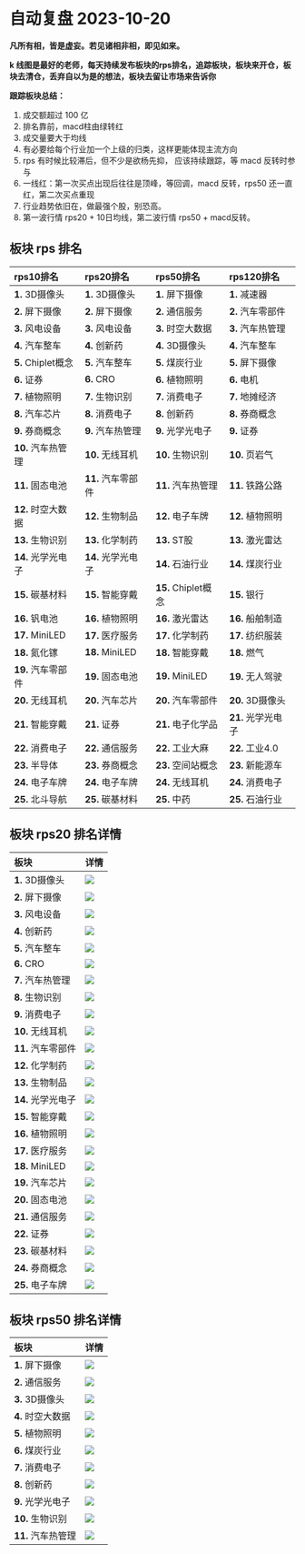 # 自动复盘 2023-10-20

**凡所有相，皆是虚妄。若见诸相非相，即见如来。**

**k 线图是最好的老师，每天持续发布板块的rps排名，追踪板块，板块来开仓，板块去清仓，丢弃自以为是的想法，板块去留让市场来告诉你**
        
**跟踪板块总结：**
1. 成交额超过 100 亿
2. 排名靠前，macd柱由绿转红
3. 成交量要大于均线
4. 有必要给每个行业加一个上级的归类，这样更能体现主流方向
5. rps 有时候比较滞后，但不少是欲杨先抑， 应该持续跟踪，等 macd 反转时参与
6. 一线红：第一次买点出现后往往是顶峰，等回调，macd 反转，rps50 还一直红，第二次买点重现
7. 行业趋势依旧在，做最强个股，别恐高。
8. 第一波行情 rps20 + 10日均线，第二波行情 rps50 + macd反转。
        
## 板块 rps 排名
| rps10排名          | rps20排名          | rps50排名           | rps120排名         |
|:-------------------|:-------------------|:--------------------|:-------------------|
| **1.** 3D摄像头    | **1.** 3D摄像头    | **1.** 屏下摄像     | **1.** 减速器      |
| **2.** 屏下摄像    | **2.** 屏下摄像    | **2.** 通信服务     | **2.** 汽车零部件  |
| **3.** 风电设备    | **3.** 风电设备    | **3.** 时空大数据   | **3.** 汽车热管理  |
| **4.** 汽车整车    | **4.** 创新药      | **4.** 3D摄像头     | **4.** 汽车整车    |
| **5.** Chiplet概念 | **5.** 汽车整车    | **5.** 煤炭行业     | **5.** 屏下摄像    |
| **6.** 证券        | **6.** CRO         | **6.** 植物照明     | **6.** 电机        |
| **7.** 植物照明    | **7.** 生物识别    | **7.** 消费电子     | **7.** 地摊经济    |
| **8.** 汽车芯片    | **8.** 消费电子    | **8.** 创新药       | **8.** 券商概念    |
| **9.** 券商概念    | **9.** 汽车热管理  | **9.** 光学光电子   | **9.** 证券        |
| **10.** 汽车热管理 | **10.** 无线耳机   | **10.** 生物识别    | **10.** 页岩气     |
| **11.** 固态电池   | **11.** 汽车零部件 | **11.** 汽车热管理  | **11.** 铁路公路   |
| **12.** 时空大数据 | **12.** 生物制品   | **12.** 电子车牌    | **12.** 植物照明   |
| **13.** 生物识别   | **13.** 化学制药   | **13.** ST股        | **13.** 激光雷达   |
| **14.** 光学光电子 | **14.** 光学光电子 | **14.** 石油行业    | **14.** 煤炭行业   |
| **15.** 碳基材料   | **15.** 智能穿戴   | **15.** Chiplet概念 | **15.** 银行       |
| **16.** 钒电池     | **16.** 植物照明   | **16.** 激光雷达    | **16.** 船舶制造   |
| **17.** MiniLED    | **17.** 医疗服务   | **17.** 化学制药    | **17.** 纺织服装   |
| **18.** 氮化镓     | **18.** MiniLED    | **18.** 智能穿戴    | **18.** 燃气       |
| **19.** 汽车零部件 | **19.** 固态电池   | **19.** MiniLED     | **19.** 无人驾驶   |
| **20.** 无线耳机   | **20.** 汽车芯片   | **20.** 汽车零部件  | **20.** 3D摄像头   |
| **21.** 智能穿戴   | **21.** 证券       | **21.** 电子化学品  | **21.** 光学光电子 |
| **22.** 消费电子   | **22.** 通信服务   | **22.** 工业大麻    | **22.** 工业4.0    |
| **23.** 半导体     | **23.** 券商概念   | **23.** 空间站概念  | **23.** 新能源车   |
| **24.** 电子车牌   | **24.** 电子车牌   | **24.** 无线耳机    | **24.** 消费电子   |
| **25.** 北斗导航   | **25.** 碳基材料   | **25.** 中药        | **25.** 石油行业   |
## 板块 rps20 排名详情
| 板块               | 详情                                                                                                 |
|:-------------------|:-----------------------------------------------------------------------------------------------------|
| **1.** 3D摄像头    | ![](https://sykent-blog-image.oss-cn-beijing.aliyuncs.com/quant/image/2023/10/1697789140695-tmp.jpg) |
| **2.** 屏下摄像    | ![](https://sykent-blog-image.oss-cn-beijing.aliyuncs.com/quant/image/2023/10/1697789142064-tmp.jpg) |
| **3.** 风电设备    | ![](https://sykent-blog-image.oss-cn-beijing.aliyuncs.com/quant/image/2023/10/1697789143146-tmp.jpg) |
| **4.** 创新药      | ![](https://sykent-blog-image.oss-cn-beijing.aliyuncs.com/quant/image/2023/10/1697789144214-tmp.jpg) |
| **5.** 汽车整车    | ![](https://sykent-blog-image.oss-cn-beijing.aliyuncs.com/quant/image/2023/10/1697789145211-tmp.jpg) |
| **6.** CRO         | ![](https://sykent-blog-image.oss-cn-beijing.aliyuncs.com/quant/image/2023/10/1697789146096-tmp.jpg) |
| **7.** 汽车热管理  | ![](https://sykent-blog-image.oss-cn-beijing.aliyuncs.com/quant/image/2023/10/1697789147142-tmp.jpg) |
| **8.** 生物识别    | ![](https://sykent-blog-image.oss-cn-beijing.aliyuncs.com/quant/image/2023/10/1697789148097-tmp.jpg) |
| **9.** 消费电子    | ![](https://sykent-blog-image.oss-cn-beijing.aliyuncs.com/quant/image/2023/10/1697789149127-tmp.jpg) |
| **10.** 无线耳机   | ![](https://sykent-blog-image.oss-cn-beijing.aliyuncs.com/quant/image/2023/10/1697789150098-tmp.jpg) |
| **11.** 汽车零部件 | ![](https://sykent-blog-image.oss-cn-beijing.aliyuncs.com/quant/image/2023/10/1697789151068-tmp.jpg) |
| **12.** 化学制药   | ![](https://sykent-blog-image.oss-cn-beijing.aliyuncs.com/quant/image/2023/10/1697789152032-tmp.jpg) |
| **13.** 生物制品   | ![](https://sykent-blog-image.oss-cn-beijing.aliyuncs.com/quant/image/2023/10/1697789153015-tmp.jpg) |
| **14.** 光学光电子 | ![](https://sykent-blog-image.oss-cn-beijing.aliyuncs.com/quant/image/2023/10/1697789153979-tmp.jpg) |
| **15.** 智能穿戴   | ![](https://sykent-blog-image.oss-cn-beijing.aliyuncs.com/quant/image/2023/10/1697789154933-tmp.jpg) |
| **16.** 植物照明   | ![](https://sykent-blog-image.oss-cn-beijing.aliyuncs.com/quant/image/2023/10/1697789155947-tmp.jpg) |
| **17.** 医疗服务   | ![](https://sykent-blog-image.oss-cn-beijing.aliyuncs.com/quant/image/2023/10/1697789156936-tmp.jpg) |
| **18.** MiniLED    | ![](https://sykent-blog-image.oss-cn-beijing.aliyuncs.com/quant/image/2023/10/1697789157960-tmp.jpg) |
| **19.** 汽车芯片   | ![](https://sykent-blog-image.oss-cn-beijing.aliyuncs.com/quant/image/2023/10/1697789158913-tmp.jpg) |
| **20.** 固态电池   | ![](https://sykent-blog-image.oss-cn-beijing.aliyuncs.com/quant/image/2023/10/1697789159910-tmp.jpg) |
| **21.** 通信服务   | ![](https://sykent-blog-image.oss-cn-beijing.aliyuncs.com/quant/image/2023/10/1697789160894-tmp.jpg) |
| **22.** 证券       | ![](https://sykent-blog-image.oss-cn-beijing.aliyuncs.com/quant/image/2023/10/1697789161976-tmp.jpg) |
| **23.** 碳基材料   | ![](https://sykent-blog-image.oss-cn-beijing.aliyuncs.com/quant/image/2023/10/1697789162945-tmp.jpg) |
| **24.** 券商概念   | ![](https://sykent-blog-image.oss-cn-beijing.aliyuncs.com/quant/image/2023/10/1697789163943-tmp.jpg) |
| **25.** 电子车牌   | ![](https://sykent-blog-image.oss-cn-beijing.aliyuncs.com/quant/image/2023/10/1697789164914-tmp.jpg) |
## 板块 rps50 排名详情
| 板块               | 详情                                                                                                 |
|:-------------------|:-----------------------------------------------------------------------------------------------------|
| **1.** 屏下摄像    | ![](https://sykent-blog-image.oss-cn-beijing.aliyuncs.com/quant/image/2023/10/1697789165958-tmp.jpg) |
| **2.** 通信服务    | ![](https://sykent-blog-image.oss-cn-beijing.aliyuncs.com/quant/image/2023/10/1697789166927-tmp.jpg) |
| **3.** 3D摄像头    | ![](https://sykent-blog-image.oss-cn-beijing.aliyuncs.com/quant/image/2023/10/1697789167893-tmp.jpg) |
| **4.** 时空大数据  | ![](https://sykent-blog-image.oss-cn-beijing.aliyuncs.com/quant/image/2023/10/1697789168646-tmp.jpg) |
| **5.** 植物照明    | ![](https://sykent-blog-image.oss-cn-beijing.aliyuncs.com/quant/image/2023/10/1697789169659-tmp.jpg) |
| **6.** 煤炭行业    | ![](https://sykent-blog-image.oss-cn-beijing.aliyuncs.com/quant/image/2023/10/1697789170678-tmp.jpg) |
| **7.** 消费电子    | ![](https://sykent-blog-image.oss-cn-beijing.aliyuncs.com/quant/image/2023/10/1697789171694-tmp.jpg) |
| **8.** 创新药      | ![](https://sykent-blog-image.oss-cn-beijing.aliyuncs.com/quant/image/2023/10/1697789172709-tmp.jpg) |
| **9.** 光学光电子  | ![](https://sykent-blog-image.oss-cn-beijing.aliyuncs.com/quant/image/2023/10/1697789173620-tmp.jpg) |
| **10.** 生物识别   | ![](https://sykent-blog-image.oss-cn-beijing.aliyuncs.com/quant/image/2023/10/1697789174649-tmp.jpg) |
| **11.** 汽车热管理 | ![](https://sykent-blog-image.oss-cn-beijing.aliyuncs.com/quant/image/2023/10/1697789175568-tmp.jpg) |